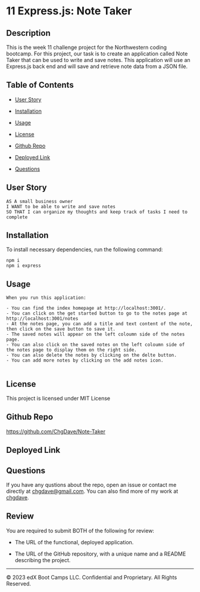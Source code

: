 # 11 Express.js: Note Taker

## Description

This is the week 11 challenge project for the Northwestern coding bootcamp. For this project, our task is to create an application called Note Taker that can be used to write and save notes. This application will use an Express.js back end and will save and retrieve note data from a JSON file.

## Table of Contents

- [User Story](#user-story)

- [Installation](#installation)

- [Usage](#usage)

- [License](#license)

- [Github Repo](#github-repo)

- [Deployed Link](#deployed-link)

- [Questions](#questions)

## User Story

```
AS A small business owner
I WANT to be able to write and save notes
SO THAT I can organize my thoughts and keep track of tasks I need to complete
```

## Installation

To install necessary dependencies, run the following command:

```
npm i
npm i express
```

## Usage

```
When you run this application:

- You can find the index homepage at http://localhost:3001/.
- You can click on the get started button to go to the notes page at http://localhost:3001/notes
- At the notes page, you can add a title and text content of the note, then click on the save button to save it.
- The saved notes will appear on the left coloumn side of the notes page.
- You can also click on the saved notes on the left coloumn side of the notes page to display them on the right side.
- You can also delete the notes by clicking on the delte button.
- You can add more notes by clicking on the add notes icon.


```

## License

This project is licensed under MIT License

## Github Repo

https://github.com/ChgDave/Note-Taker

## Deployed Link

## Questions

If you have any qustions about the repo, open an issue or contact me directly at chgdave@gmail.com. You can also find more of my work at [chgdave](https://github.com/chgdave).

## Review

You are required to submit BOTH of the following for review:

- The URL of the functional, deployed application.

- The URL of the GitHub repository, with a unique name and a README describing the project.

---

© 2023 edX Boot Camps LLC. Confidential and Proprietary. All Rights Reserved.
